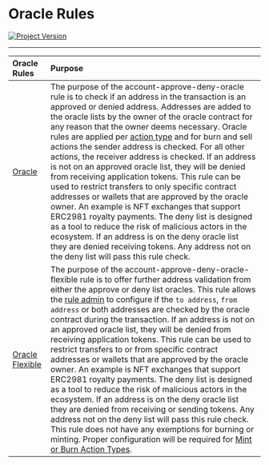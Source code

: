 # Oracle Rules
[![Project Version][version-image]][version-url]

---
| Oracle Rules | Purpose |
|:-|:-| 
| [Oracle](../rules/ACCOUNT-APPROVE-DENY-ORACLE.md) | The purpose of the account-approve-deny-oracle rule is to check if an address in the transaction is an approved or denied address. Addresses are added to the oracle lists by the owner of the oracle contract for any reason that the owner deems necessary. Oracle rules are applied per [action type](../rules/ACTION-TYPES.md) and for burn and sell actions the sender address is checked. For all other actions, the receiver address is checked. If an address is not on an approved oracle list, they will be denied from receiving application tokens. This rule can be used to restrict transfers to only specific contract addresses or wallets that are approved by the oracle owner. An example is NFT exchanges that support ERC2981 royalty payments. The deny list is designed as a tool to reduce the risk of malicious actors in the ecosystem. If an address is on the deny oracle list they are denied receiving tokens. Any address not on the deny list will pass this rule check. |
| [Oracle Flexible](../rules/ACCOUNT-APPROVE-DENY-ORACLE-FLEXIBLE.md) | The purpose of the account-approve-deny-oracle-flexible rule is to offer further address validation from either the approve or deny list oracles. This rule allows the [rule admin](../permissions/ADMIN-ROLES.md) to configure if the `to address`, `from address` or both addresses are checked by the oracle contract during the transaction. If an address is not on an approved oracle list, they will be denied from receiving application tokens. This rule can be used to restrict transfers to or from specific contract addresses or wallets that are approved by the oracle owner. An example is NFT exchanges that support ERC2981 royalty payments. The deny list is designed as a tool to reduce the risk of malicious actors in the ecosystem. If an address is on the deny oracle list they are denied from receiving or sending tokens. Any address not on the deny list will pass this rule check. This rule does not have any exemptions for burning or minting. Proper configuration will be required for [Mint or Burn Action Types](../rules/ACTION-TYPES.md). |



<!-- These are the header links -->
[version-image]: https://img.shields.io/badge/Version-2.2.0-brightgreen?style=for-the-badge&logo=appveyor
[version-url]: https://github.com/thrackle-io/forte-rules-engine
